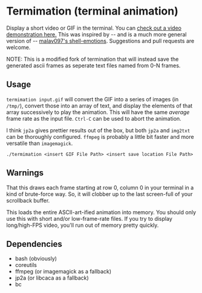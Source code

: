 # Termimation (terminal animation)
Display a short video or GIF in the terminal.
You can [check out a video demonstration here.](https://imgur.com/a/Tup3RIp)
This was inspired by -- and is a much more general version of -- [malav097's shell-emotions](https://github.com/malav097/shell-emotions).
Suggestions and pull requests are welcome.

NOTE: This is a modified fork of termination that will instead save the generated ascii frames as seperate text files named from 0-N frames.

## Usage
`termimation input.gif` will convert the GIF into a series of images (in `/tmp/`), 
convert those into an array of text, and display the elements of that array successively to play the animation.
This will have the same *average* frame rate as the input file.
`Ctrl-C` can be used to abort the animation.

I think `jp2a` gives prettier results out of the box, but both `jp2a` and `img2txt` can be thoroughly configured. 
`ffmpeg` is probably a little bit faster and more versatile than `imagemagick`.

```
./termimation <insert GIF File Path> <insert save location File Path>
```

## Warnings
That this draws each frame starting at row 0, column 0 in your terminal in a kind of brute-force way.
So, it will clobber up to the last screen-full of your scrollback buffer.

This loads the entire ASCII-art-ified animation into memory.
You should only use this with short and/or low-frame-rate files.
If you try to display long/high-FPS video, you'll run out of memory pretty quickly.

## Dependencies
- bash (obviously)
- coreutils
- ffmpeg (or imagemagick as a fallback)
- jp2a (or libcaca as a fallback) 
- bc
